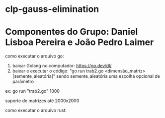 # clp-gauss-elimination 

# Componentes do Grupo: Daniel Lisboa Pereira e João Pedro Laimer
como executar o arquivo go: 
1) baixar Golang no computador: https://go.dev/dl/
2) baixar e executar o código: "go run trab2.go <dimensão_matriz> [semente_aleatória]" sendo semente_aleatória uma escolha opcional de parâmetro

ex: go run "trab2.go" 1000

suporte de matrizes até 2000x2000


como executar o arquivo rust:

